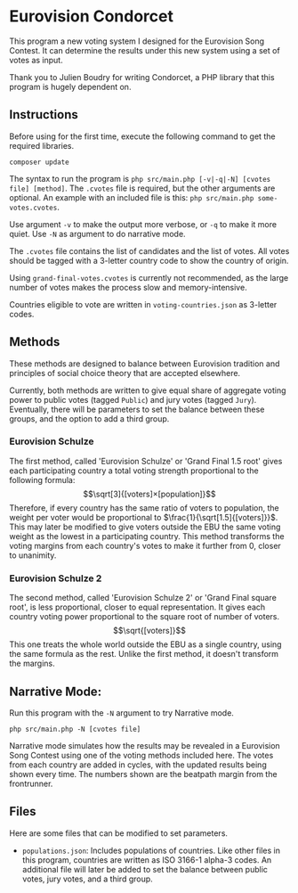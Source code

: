 # Eurovision Condorcet

This program a new voting system I designed for the Eurovision Song Contest. It can determine the results under this new system using a set of votes as input.

Thank you to Julien Boudry for writing Condorcet, a PHP library that this program is hugely dependent on.

## Instructions
Before using for the first time, execute the following command to get the required libraries.
```shell
composer update
```

The syntax to run the program is `php src/main.php [-v|-q|-N] [cvotes file] [method]`. The `.cvotes` file is required, but the other arguments are optional.
An example with an included file is this: `php src/main.php some-votes.cvotes`.

Use argument `-v` to make the output more verbose, or `-q` to make it more quiet. Use `-N` as argument to do narrative mode.

The `.cvotes` file contains the list of candidates and the list of votes. All votes should be tagged with a 3-letter country code to show the country of origin.

Using `grand-final-votes.cvotes` is currently not recommended, as the large number of votes makes the process slow and memory-intensive.

Countries eligible to vote are written in `voting-countries.json` as 3-letter codes.
## Methods
These methods are designed to balance between Eurovision tradition and principles of social choice theory that are accepted elsewhere.

Currently, both methods are written to give equal share of aggregate voting power to public votes (tagged `Public`) and jury votes (tagged `Jury`). Eventually, there will be parameters to set the balance between these groups, and the option to add a third group.
### Eurovision Schulze
The first method, called 'Eurovision Schulze' or 'Grand Final 1.5 root' gives each participating country a total voting strength proportional to the following formula:
$$\sqrt[3]{[voters]×[population]}$$
Therefore, if every country has the same ratio of voters to population, the weight per voter would be proportional to $\frac{1}{\sqrt[1.5]{[voters]}}$.
This may later be modified to give voters outside the EBU the same voting weight as the lowest in a participating country.
This method transforms the voting margins from each country's votes to make it further from 0, closer to unanimity.
### Eurovision Schulze 2
The second method, called 'Eurovision Schulze 2' or 'Grand Final square root', is less proportional, closer to equal representation. It gives each country voting power proportional to the square root of number of voters.
$$\sqrt{[voters]}$$
This one treats the whole world outside the EBU as a single country, using the same formula as the rest. Unlike the first method, it doesn't transform the margins.

## Narrative Mode:
Run this program with the `-N` argument to try Narrative mode.

```php src/main.php -N [cvotes file]```

Narrative mode simulates how the results may be revealed in a Eurovision Song Contest using one of the voting methods included here. The votes from each country are added in cycles, with the updated results being shown every time. The numbers shown are the beatpath margin from the frontrunner.

## Files
Here are some files that can be modified to set parameters.
* `populations.json`: Includes populations of countries. Like other files in this program, countries are written as ISO 3166-1 alpha-3 codes.
An additional file will later be added to set the balance between public votes, jury votes, and a third group.